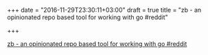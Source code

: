 +++
date = "2016-11-29T23:30:11+03:00"
draft = true
title = "zb - an opinionated repo based tool for working with go  #reddit"

+++

<p><a href="https://t.co/MRUvFUMSav">zb - an opinionated repo based tool for working with go  #reddit</a></p>
